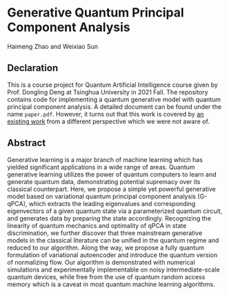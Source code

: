 # Generative Quantum Principal Component Analysis
Haimeng Zhao and Weixiao Sun

## Declaration
This is a course project for Quantum Artificial Intelligence course given by Prof. Dongling Deng at Tsinghua University in 2021 Fall. The repository contains code for implementing a quantum generative model with quantum principal component analysis. A detailed document can be found under the name `paper.pdf`. However, it turns out that this work is covered by [an existing work](https://iopscience.iop.org/article/10.1088/2632-2153/aba19d) from a different perspective which we were not aware of.

## Abstract
Generative learning is a major branch of machine learning which has yielded significant applications in a wide range of areas. Quantum generative learning utilizes the power of quantum computers to learn and generate quantum data, demonstrating potential supremacy over its classical counterpart. Here, we propose a simple yet powerful generative model based on variational quantum principal component analysis (G-qPCA), which extracts the leading eigenvalues and corresponding eigenvectors of a given quantum state via a parameterized quantum circuit, and generates data by preparing the state accordingly. Recognizing the linearity of quantum mechanics and optimality of qPCA in state discrimination, we further discover that three mainstream generative models in the classical literature can be unified in the quantum regime and reduced to our algorithm. Along the way, we propose a fully quantum formulation of variational autoencoder and introduce the quantum version of normalizing flow. Our algorithm is demonstrated with numerical simulations and experimentally implementable on noisy intermediate-scale quantum devices, while free from the use of quantum random access memory which is a caveat in most quantum machine learning algorithms.
